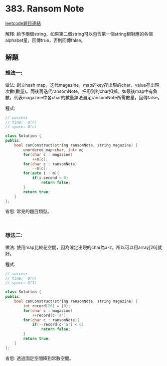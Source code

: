 # 383. Ransom Note

[leetcode題目連結](https://leetcode.com/problems/ransom-note/)

解釋: 給予兩個string，如果第二個string可以包含第一個string相對應的各個alphabet量，回傳true，否則回傳false。

## 解題

### 想法一:

做法: 創立hash map，迭代magazine，map的key存出現的char，value存出現次數(數量)。而後再迭代ransomNote，把用到的char扣掉。如最後map中有負數，代表magazine中各char的數量無法滿足ransomNote所需數量，回傳false。


程式: 
```c++
// success
// time:  O(n)
// space: O(n)

class Solution {
public:
    bool canConstruct(string ransomNote, string magazine) {
        unordered_map<char, int> m;
        for(char c : magazine)
            ++m[c];
        for(char c : ransomNote)
            --m[c];
        for(auto i : m){
            if(i.second < 0)
                return false;
        }
        return true;
    }
};
```

省思: 常見的題目類型。

<br>

### 想法二:

做法: 使用map比較花空間，因為確定出現的char為a-z，所以可以用array[26]就好。

程式: 
```c++
// success
// time:  O(n)
// space: O(1)

class Solution {
public:
    bool canConstruct(string ransomNote, string magazine) {
        int record[26] = {0};
        for(char c : magazine)
            ++record[c-'a'];
        for(char c : ransomNote){
            if(--record[c-'a'] < 0)
                return false;
        }
        return true;
    }
};
```

省思: 透過固定空間降到常數空間。

<br/>

<!--
### 網路解一:

```c++

```
-->

